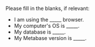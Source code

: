 Please fill in the blanks, if relevant: 

*  I am using the _____ browser.
*  My computer's OS is _____.
*  My database is _____.
*  My Metabase version is _____.
